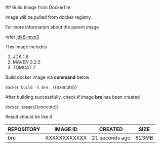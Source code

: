 ## Build Image from Dockerfile

Image will be pulled from docker registry.

For more information about the parent image

refer [jdk6-mvn3](https://hub.docker.com/r/fengyuanyang/jdk6-mvn3/dockerfile)

This image includes
1. JDK 1.6
2. MAVEN 3.2.5
3. TOMCAT 7

Build docker image via **command** below

`docker build -t bre .`{{execute}}

After building successfully, check if image **bre** has been created

`docker images`{{execute}}

Result should be like it

| REPOSITORY | IMAGE ID     | CREATED        | SIZE  |
|------------|--------------|----------------|-------|
| bre        | XXXXXXXXXXXX | 21 seconds ago | 823MB |
